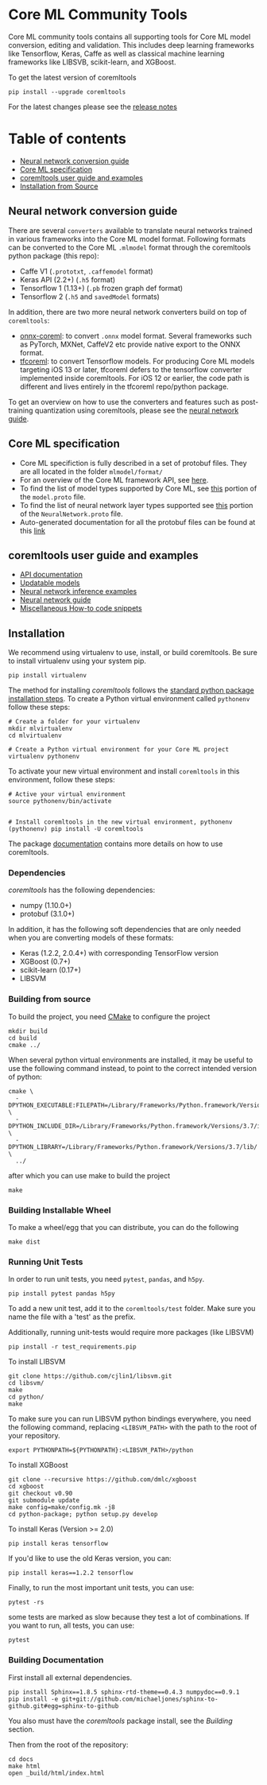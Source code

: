 Core ML Community Tools
=======================

Core ML community tools contains all supporting tools for Core ML model
conversion, editing and validation. This includes deep learning frameworks like 
Tensorflow, Keras, Caffe as well as classical machine learning frameworks like 
LIBSVB, scikit-learn, and XGBoost.

To get the latest version of coremltools 

```shell
pip install --upgrade coremltools
```

For the latest changes please see the [release notes](https://github.com/apple/coremltools/releases/)

# Table of contents

* [Neural network conversion guide](#Neural-network-conversion-guide)
* [Core ML specification](#Core-ML-specification) 
* [coremltools user guide and examples](#coremltools-user-guide-and-examples)
* [Installation from Source](#Installation)


## Neural network conversion guide

There are several `converters` available to translate neural networks trained in various frameworks into the Core ML model format.
Following formats can be converted to the Core ML `.mlmodel` format through the coremltools python package (this repo):

- Caffe V1 (`.prototxt`, `.caffemodel` format)
- Keras API (2.2+) (`.h5` format)
- Tensorflow 1 (1.13+) (`.pb` frozen graph def format)
- Tensorflow 2 (`.h5` and `savedModel` formats)

In addition, there are two more neural network converters build on top of `coremltools`:
- [onnx-coreml](https://github.com/onnx/onnx-coreml): to convert `.onnx` model format. Several frameworks such as PyTorch, MXNet, CaffeV2 etc
provide native export to the ONNX format. 
- [tfcoreml](https://github.com/tf-coreml/tf-coreml): to convert Tensorflow models. For producing Core ML models targeting iOS 13 or later, 
tfcoreml defers to the tensorflow converter implemented inside coremltools. 
For iOS 12 or earlier, the code path is different and lives entirely in the tfcoreml repo/python package.  
 
To get an overview on how to use the converters and features such as post-training quantization using coremltools, 
please see the [neural network guide](docs/NeuralNetworkGuide.md).  


## Core ML specification 

- Core ML specifiction is fully described in a set of protobuf files. 
They are all located in the folder `mlmodel/format/`
- For an overview of the Core ML framework API, see [here](https://developer.apple.com/documentation/coreml).
- To find the list of model types supported by Core ML, see [this](https://github.com/aseemw/coremltools/blob/f95f9b230f6a1bd8b0d9ee298b78d7786e3e7cfd/mlmodel/format/Model.proto#L229) 
portion of the `model.proto` file.
- To find the list of neural network layer types supported see [this](https://github.com/aseemw/coremltools/blob/f95f9b230f6a1bd8b0d9ee298b78d7786e3e7cfd/mlmodel/format/NeuralNetwork.proto#L472) 
portion of the `NeuralNetwork.proto` file.
- Auto-generated documentation for all the protobuf files can be found at this [link](https://apple.github.io/coremltools/coremlspecification/)


## coremltools user guide and examples

- [API documentation](https://apple.github.io/coremltools)
- [Updatable models](examples/updatable_models)
- [Neural network inference examples](examples/neural_network_inference)
- [Neural network guide](docs/NeuralNetworkGuide.md)
- [Miscellaneous How-to code snippets](docs/APIExamples.md)

## Installation

We recommend using virtualenv to use, install, or build coremltools. Be
sure to install virtualenv using your system pip.

```shell
pip install virtualenv
```

The method for installing *coremltools* follows the
[standard python package installation steps](https://packaging.python.org/installing/).
To create a Python virtual environment called `pythonenv` follow these steps:

```shell
# Create a folder for your virtualenv
mkdir mlvirtualenv
cd mlvirtualenv

# Create a Python virtual environment for your Core ML project
virtualenv pythonenv
```

To activate your new virtual environment and install `coremltools` in this environment, follow these steps:
```
# Active your virtual environment
source pythonenv/bin/activate


# Install coremltools in the new virtual environment, pythonenv
(pythonenv) pip install -U coremltools
```

The package [documentation](https://apple.github.io/coremltools) contains
more details on how to use coremltools.

### Dependencies

*coremltools* has the following dependencies:

- numpy (1.10.0+)
- protobuf (3.1.0+)

In addition, it has the following soft dependencies that are only needed when
you are converting models of these formats:

- Keras (1.2.2, 2.0.4+) with corresponding TensorFlow version
- XGBoost (0.7+)
- scikit-learn (0.17+)
- LIBSVM


### Building from source

To build the project, you need [CMake](https://cmake.org) to configure the project

```shell
mkdir build
cd build
cmake ../
```

When several python virtual environments are installed,
it may be useful to use the following command instead,
to point to the correct intended version of python:

```shell
cmake \
  -DPYTHON_EXECUTABLE:FILEPATH=/Library/Frameworks/Python.framework/Versions/3.7/bin/python \
  -DPYTHON_INCLUDE_DIR=/Library/Frameworks/Python.framework/Versions/3.7/include/python3.7m/ \
  -DPYTHON_LIBRARY=/Library/Frameworks/Python.framework/Versions/3.7/lib/ \
  ../
```
after which you can use make to build the project

```shell
make
```

### Building Installable Wheel

To make a wheel/egg that you can distribute, you can do the following

```shell
make dist
```

### Running Unit Tests

In order to run unit tests, you need `pytest`, `pandas`, and `h5py`.

```shell
pip install pytest pandas h5py
```

To add a new unit test, add it to the `coremltools/test` folder. Make sure you
name the file with a 'test' as the prefix.

Additionally, running unit-tests would require more packages (like
LIBSVM)

```shell
pip install -r test_requirements.pip
```

To install LIBSVM

```shell
git clone https://github.com/cjlin1/libsvm.git
cd libsvm/
make
cd python/
make
```

To make sure you can run LIBSVM python bindings everywhere, you need the
following command, replacing `<LIBSVM_PATH>` with the path to the root of
your repository.

```shell
export PYTHONPATH=${PYTHONPATH}:<LIBSVM_PATH>/python
```

To install XGBoost

```shell
git clone --recursive https://github.com/dmlc/xgboost
cd xgboost
git checkout v0.90
git submodule update
make config=make/config.mk -j8
cd python-package; python setup.py develop
```

To install Keras (Version >= 2.0)

```shell
pip install keras tensorflow
```

If you'd like to use the old Keras version, you can:

```shell
pip install keras==1.2.2 tensorflow
```

Finally, to run the most important unit tests, you can use:

```shell
pytest -rs
```
some tests are marked as slow because they test a lot of combinations.
If you want to run, all tests, you can use:

```shell
pytest
```

### Building Documentation

First install all external dependencies.

```shell
pip install Sphinx==1.8.5 sphinx-rtd-theme==0.4.3 numpydoc==0.9.1
pip install -e git+git://github.com/michaeljones/sphinx-to-github.git#egg=sphinx-to-github
```

You also must have the *coremltools* package install, see the *Building* section.

Then from the root of the repository:

```shell
cd docs
make html
open _build/html/index.html
```
